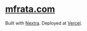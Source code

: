 # [mfrata.com](mfrata.com)

Built with [Nextra](https://github.com/shuding/nextra). Deployed at [Vercel](https://vercel.com/).
